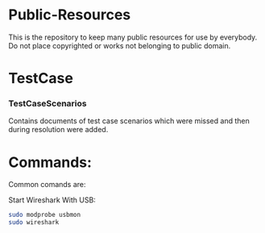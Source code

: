 # Public-Resources
This is the repository to keep many public resources for use by everybody. Do not place copyrighted or works not belonging to public domain.

# TestCase

### TestCaseScenarios
Contains documents of test case scenarios which were missed and then during resolution were added.

# Commands:

Common comands are:

Start Wireshark With USB:

```sh
sudo modprobe usbmon
sudo wireshark
```

